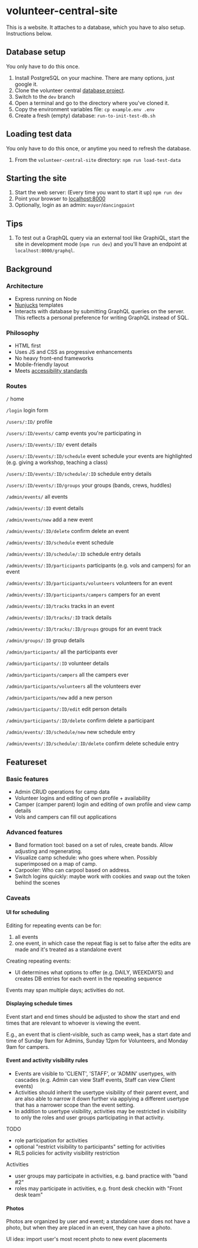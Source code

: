 # volunteer-central-site

This is a website. It attaches to a database, which you have to also setup. Instructions below.

## Database setup

You only have to do this once.

1. Install PostgreSQL on your machine. There are many options, just google it.
1. Clone the volunteer central [database project](https://github.com/rcgla/volunteer-central-db). 
1. Switch to the `dev` branch
1. Open a terminal and go to the directory where you've cloned it.
1. Copy the environment variables file: `cp example.env .env`
1. Create a fresh (empty) database: `run-to-init-test-db.sh`

## Loading test data

You only have to do this once, or anytime you need to refresh the database.

1. From the `volunteer-central-site` directory: `npm run load-test-data`

## Starting the site

1. Start the web server: (Every time you want to start it up) `npm run dev`
1. Point your browser to [localhost:8000](http://localhost:8000)
1. Optionally, login as an admin: `mayor`/`dancingpaint`

## Tips

1. To test out a GraphQL query via an external tool like GraphiQL, start the site in development mode (`npm run dev`) and you'll have an endpoint at `localhost:8000/graphql`. 

## Background

### Architecture

* Express running on Node
* [Nunjucks](https://mozilla.github.io/nunjucks) templates
* Interacts with database by submitting GraphQL queries on the server. This reflects a personal preference for writing GraphQL instead of SQL. 

### Philosophy

* HTML first
* Uses JS and CSS as progressive enhancements
* No heavy front-end frameworks
* Mobile-friendly layout
* Meets [accessibility standards](https://www.w3.org/TR/WCAG21/)

### Routes

`/`
    home

`/login`
    login form

`/users/:ID/`
    profile

`/users/:ID/events/`
    camp events you're participating in

`/users/:ID/events/:ID/`
    event details

`/users/:ID/events/:ID/schedule`
    event schedule
    your events are highlighted (e.g. giving a workshop, teaching a class)

`/users/:ID/events/:ID/schedule/:ID`
    schedule entry details

`/users/:ID/events/:ID/groups`
    your groups (bands, crews, huddles)

`/admin/events/`
    all events

`/admin/events/:ID`
    event details

`/admin/events/new`
    add a new event

`/admin/events/:ID/delete`
    confirm delete an event

`/admin/events/:ID/schedule`
    event schedule

`/admin/events/:ID/schedule/:ID`
    schedule entry details

`/admin/events/:ID/participants`
    participants (e.g. vols and campers) for an event

`/admin/events/:ID/participants/volunteers`
    volunteers for an event

`/admin/events/:ID/participants/campers`
    campers for an event

`/admin/events/:ID/tracks`
    tracks in an event

`/admin/events/:ID/tracks/:ID`
    track details

`/admin/events/:ID/tracks/:ID/groups`
    groups for an event track

`/admin/groups/:ID`
    group details

`/admin/participants/`
    all the participants ever

`/admin/participants/:ID`
    volunteer details

`/admin/participants/campers`
    all the campers ever

`/admin/participants/volunteers`
    all the volunteers ever

`/admin/participants/new`
    add a new person

`/admin/participants/:ID/edit`
    edit person details

`/admin/participants/:ID/delete`
    confirm delete a participant

`/admin/events/:ID/schedule/new`
    new schedule entry

`/admin/events/:ID/schedule/:ID/delete`
    confirm delete schedule entry

## Featureset 

### Basic features

* Admin CRUD operations for camp data
* Volunteer logins and editing of own profile + availability
* Camper (camper parent) login and editing of own profile and view camp details
* Vols and campers can fill out applications

### Advanced features

* Band formation tool: based on a set of rules, create bands. Allow adjusting and regenerating.
* Visualize camp schedule: who goes where when. Possibly superimposed on a map of camp.
* Carpooler: Who can carpool based on address.
* Switch logins quickly: maybe work with cookies and swap out the token behind the scenes

### Caveats

#### UI for scheduling
Editing for repeating events can be for:
1. all events
2. one event, in which case the repeat flag is set to false after the edits are made and it's treated as a standalone event

Creating repeating events: 
* UI determines what options to offer (e.g. DAILY, WEEKDAYS) and creates DB entries for each event in the repeating sequence

Events may span multiple days; activities do not.

#### Displaying schedule times

Event start and end times should be adjusted to show the start and end times that are relevant to whoever is viewing the event.

E.g., an event that is client-visible, such as camp week, has a start date and time of Sunday 9am for Admins, Sunday 12pm for Volunteers, and Monday 9am for campers. 

#### Event and activity visibility rules

* Events are visible to 'CLIENT', 'STAFF', or 'ADMIN' usertypes, with cascades (e.g. Admin can view Staff events, Staff can view Client events)
* Activities should inherit the usertype visibility of their parent event, and are also able to narrow it down further via applying a different usertype that has a narrower scope than the event setting.
* In addition to usertype visibility, activities may be restricted in visibility to only the roles and user groups participating in that activity. 

TODO 

* role participation for activities
* optional "restrict visibility to participants" setting for activities
* RLS policies for activity visibility restriction

Activities
* user groups may participate in activities, e.g. band practice with "band #2"
* roles may participate in activities, e.g. front desk checkin with "Front desk team"

#### Photos

Photos are organized by user and event; a standalone user does not have a photo, but when they are placed in an event, they can have a photo.

UI idea: import user's most recent photo to new event placements